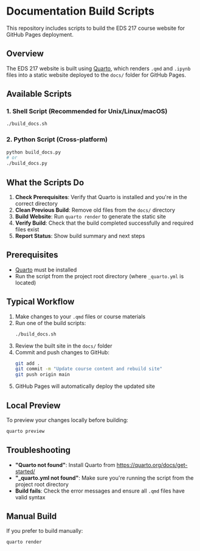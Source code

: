 # Documentation Build Scripts

This repository includes scripts to build the EDS 217 course website for GitHub Pages deployment.

## Overview

The EDS 217 website is built using [Quarto](https://quarto.org/), which renders `.qmd` and `.ipynb` files into a static website deployed to the `docs/` folder for GitHub Pages.

## Available Scripts

### 1. Shell Script (Recommended for Unix/Linux/macOS)
```bash
./build_docs.sh
```

### 2. Python Script (Cross-platform)
```bash
python build_docs.py
# or
./build_docs.py
```

## What the Scripts Do

1. **Check Prerequisites**: Verify that Quarto is installed and you're in the correct directory
2. **Clean Previous Build**: Remove old files from the `docs/` directory
3. **Build Website**: Run `quarto render` to generate the static site
4. **Verify Build**: Check that the build completed successfully and required files exist
5. **Report Status**: Show build summary and next steps

## Prerequisites

- [Quarto](https://quarto.org/docs/get-started/) must be installed
- Run the script from the project root directory (where `_quarto.yml` is located)

## Typical Workflow

1. Make changes to your `.qmd` files or course materials
2. Run one of the build scripts:
   ```bash
   ./build_docs.sh
   ```
3. Review the built site in the `docs/` folder
4. Commit and push changes to GitHub:
   ```bash
   git add .
   git commit -m "Update course content and rebuild site"
   git push origin main
   ```
5. GitHub Pages will automatically deploy the updated site

## Local Preview

To preview your changes locally before building:
```bash
quarto preview
```

## Troubleshooting

- **"Quarto not found"**: Install Quarto from https://quarto.org/docs/get-started/
- **"_quarto.yml not found"**: Make sure you're running the script from the project root directory
- **Build fails**: Check the error messages and ensure all `.qmd` files have valid syntax

## Manual Build

If you prefer to build manually:
```bash
quarto render
``` 